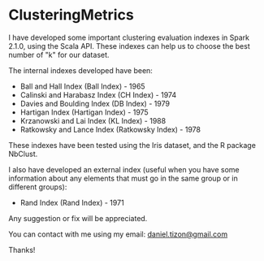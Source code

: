 # ClusteringMetrics

I have developed some important clustering evaluation indexes in Spark 2.1.0,
using the Scala API. These indexes can help us to choose the best number of "k"
for our dataset. 

The internal indexes developed have been:

* Ball and Hall Index (Ball Index) - 1965
* Calinski and Harabasz Index (CH Index) - 1974
* Davies and Boulding Index (DB Index) - 1979
* Hartigan Index (Hartigan Index) - 1975
* Krzanowski and Lai Index (KL Index) - 1988
* Ratkowsky and Lance Index (Ratkowsky Index) - 1978

These indexes have been tested using the Iris dataset, and the R package NbClust.

I also have developed an external index (useful when you have some information 
about any elements that must go in the same group or in different groups):

* Rand Index (Rand Index) - 1971

Any suggestion or fix will be appreciated.

You can contact with me using my email: daniel.tizon@gmail.com

Thanks!
